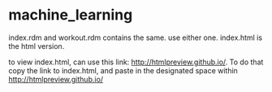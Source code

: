 # machine_learning

index.rdm and workout.rdm contains the same. use either one. 
index.html is the html version.

to view index.html, can use this link: http://htmlpreview.github.io/. To do that copy the link to index.html, and paste in the designated space within http://htmlpreview.github.io/
